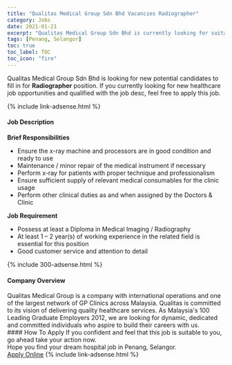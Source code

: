 ```yaml
---
title: "Qualitas Medical Group Sdn Bhd Vacancies Radiographer" 
category: Jobs 
date: 2021-01-21 
excerpt: "Qualitas Medical Group Sdn Bhd is currently looking for suitable person to fill in the Radiographer which positioned at Penang, Selangor" 
tags: [Penang, Selangor] 
toc: true 
toc_label: TOC 
toc_icon: "fire" 
--- 
```


<p>Qualitas Medical Group Sdn Bhd is looking for new potential candidates to fill in for <b>Radiographer</b> position. If you currently looking for new healthcare job opportunities and qualified with the job desc, feel free to apply this job.
</p>{% include link-adsense.html %} 
<div><div><h4>Job Description</h4></div><div><div><span><div><div><div><strong>Brief Responsibilities</strong></div><ul><li>Ensure the x-ray machine and processors are in good condition and ready to use</li><li>Maintenance / minor repair of the medical instrument if necessary</li><li>Perform x-ray for patients with proper technique and professionalism</li><li>Ensure sufficient supply of relevant medical consumables for the clinic usage</li><li>Perform other clinical duties as and when assigned by the Doctors &amp; Clinic</li></ul><div><strong>Job Requirement</strong></div><ul><li>Possess at least a Diploma in Medical Imaging / Radiography</li><li>At least 1 &#8211; 2 year(s) of working experience in the related field is essential for this position</li><li>Good customer service and attention to detail</li></ul></div></div></span></div></div></div> 
{% include 300-adsense.html %} 
<div><div><h4>Company Overview</h4></div><div><div><span><div><div>
	Qualitas Medical Group is a company with international operations and one of the largest network of GP Clinics across Malaysia. Qualitas is committed to its vision of delivering quality healthcare services. As Malaysia's 100 Leading Graduate Employers 2012, we are looking for dynamic, dedicated and committed individuals who aspire to build their careers with us.</div></div></span></div></div></div> 
#### How To Apply 
If you confident and feel that this job is suitable to you, go ahead take your action now. <br/> 
Hope you find your dream hospital job in Penang, Selangor. <br/> 
<a href="https://www.jobstreet.com.my/en/job/radiographer-4455437?jobId=jobstreet-my-job-4455437&sectionRank=30&token=0~5cbf2b19-ccd1-48a8-839c-ddb740c173e4&fr=SRP%20View%20In%20New%20Ta" class="btn btn--warning" target="_blank" rel="nofollow noopenner">Apply Online</a> 
{% include link-adsense.html %} 